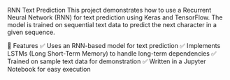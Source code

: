 RNN Text Prediction
This project demonstrates how to use a Recurrent Neural Network (RNN) for text prediction using Keras and TensorFlow. The model is trained on sequential text data to predict the next character in a given sequence.

📌 Features
✅ Uses an RNN-based model for text prediction
✅ Implements LSTMs (Long Short-Term Memory) to handle long-term dependencies
✅ Trained on sample text data for demonstration
✅ Written in a Jupyter Notebook for easy execution

